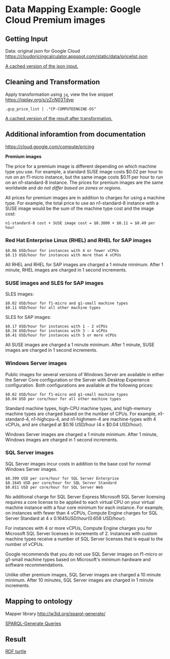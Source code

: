 # Data Mapping Example: Google Cloud Premium images
## Getting Input
Data: original json for Google Cloud
https://cloudpricingcalculator.appspot.com/static/data/pricelist.json

[A cached version of the json input.](data/pricelist.json)

## Cleaning and Transformation
Apply transformation using `jq`, view the live snippet https://jqplay.org/s/zZcN03Tdyp
```
.gcp_price_list | ."CP-COMPUTEENGINE-OS"
```
[A cached version of the result after transformation.](data/gcloud_os.json)

## Additional inforamtion from documentation 
https://cloud.google.com/compute/pricing

**Premium images**

The price for a premium image is different depending on which machine type you use. For example, a standard SUSE image costs $0.02 per hour to run on an f1-micro instance, but the same image costs $0.11 per hour to run on an n1-standard-8 instance. The prices for premium images are the same worldwide and *do not differ based on zones or regions*.

All prices for premium images are in addition to charges for using a machine type. For example, the total price to use an n1-standard-8 instance with a SUSE image would be the sum of the machine type cost and the image cost:

    n1-standard-8 cost + SUSE image cost = $0.3800 + $0.11 = $0.49 per hour

### Red Hat Enterprise Linux (RHEL) and RHEL for SAP images

    $0.06 USD/hour for instances with 4 or fewer vCPUs
    $0.13 USD/hour for instances with more than 4 vCPUs

All RHEL and RHEL for SAP images are charged a 1 minute minimum. After 1 minute, RHEL images are charged in 1 second increments.

### SUSE images and SLES for SAP images

SLES images:

    $0.02 USD/hour for f1-micro and g1-small machine types
    $0.11 USD/hour for all other machine types

SLES for SAP images:

    $0.17 USD/hour for instances with 1 - 2 vCPUs
    $0.34 USD/hour for instances with 3 - 4 vCPUs
    $0.41 USD/hour for instances with 5 or more vCPUs

All SUSE images are charged a 1 minute minimum. After 1 minute, SUSE images are charged in 1 second increments.

### Windows Server images
Public images for several versions of Windows Server are available in either the Server Core configuration or the Server with Desktop Experience configuration. Both configurations are available at the following prices:

    $0.02 USD/hour for f1-micro and g1-small machine types
    $0.04 USD per core/hour for all other machine types

Standard machine types, high-CPU machine types, and high-memory machine types are charged based on the number of CPUs. For example, n1-standard-4, n1-highcpu-4, and n1-highmem-4 are machine-types with 4 vCPUs, and are charged at $0.16 USD/hour (4 x $0.04 USD/hour).

Windows Server images are charged a 1 minute minimum. After 1 minute, Windows images are charged in 1 second increments.

### SQL Server images
SQL Server images incur costs in addition to the base cost for normal Windows Server images.

    $0.399 USD per core/hour for SQL Server Enterprise
    $0.1645 USD per core/hour for SQL Server Standard
    $0.011 USD per core/hour for SQL Server Web

No additional charge for SQL Server Express
Microsoft SQL Server licensing requires a core license to be applied to each virtual CPU on your virtual machine instance with a four core minimum for each instance. For example, on instances with fewer than 4 vCPUs, Compute Engine charges for SQL Server Standard at 4 x $0.1645 USD/hour ($0.658 USD/hour).

For instances with 4 or more vCPUs, Compute Engine charges you for Microsoft SQL Server licenses in increments of 2. Instances with custom machine types receive a number of SQL Server licenses that is equal to the number of vCPUs.

Google recommends that you do not use SQL Server images on f1-micro or g1-small machine types based on Microsoft's minimum hardware and software recommendations.

Unlike other premium images, SQL Server images are charged a 10 minute minimum. After 10 minutes, SQL Server images are charged in 1 minute increments.

## Mapping to ontology
Mapper library
http://w3id.org/sparql-generate/

[SPARQL-Generate Queries](sparql-generate/gcloud_os.rqg)

## Result
[RDF turtle](sparql-generate/result/gcloud_os.ttl)
